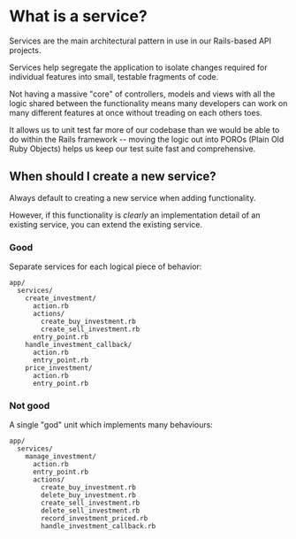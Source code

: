 # What is a service?

Services are the main architectural pattern in use in our Rails-based API projects. 

Services help segregate the application to isolate changes required for individual features into small, testable fragments of code.

Not having a massive "core" of controllers, models and views with all the logic shared between the functionality means many developers can work on many different features at once without treading on each others toes.

It allows us to unit test far more of our codebase than we would be able to do within the Rails framework -- moving the logic out into POROs (Plain Old Ruby Objects) helps us keep our test suite fast and comprehensive.

## When should I create a new service?

Always default to creating a new service when adding functionality.

However, if this functionality is _clearly_ an implementation detail of an existing service, you can extend the existing service.

### Good

Separate services for each logical piece of behavior:

```
app/
  services/
    create_investment/
      action.rb
      actions/
        create_buy_investment.rb
        create_sell_investment.rb
      entry_point.rb
    handle_investment_callback/
      action.rb
      entry_point.rb
    price_investment/
      action.rb
      entry_point.rb
```

### Not good

A single "god" unit which implements many behaviours:

```
app/
  services/
    manage_investment/
      action.rb
      entry_point.rb
      actions/
        create_buy_investment.rb
        delete_buy_investment.rb
        create_sell_investment.rb
        delete_sell_investment.rb
        record_investment_priced.rb
        handle_investment_callback.rb
```

